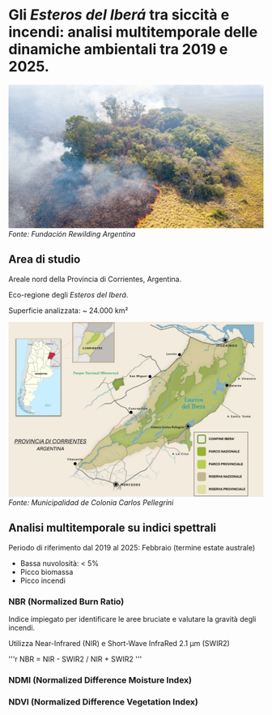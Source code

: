 # Gli *Esteros del Iberá* tra siccità e incendi: analisi multitemporale delle dinamiche ambientali tra 2019 e 2025.

![Parque Iberà 2022](img/incendio2022.jpg)
*Fonte: Fundación Rewilding Argentina*


## Area di studio

Areale nord della Provincia di Corrientes, Argentina.

Eco-regione degli *Esteros del Iberá*.

Superficie analizzata: ~ 24.000 km²

![Esteros del Iberá](img/PROVINCIA_DI_CORRIENTES.png)
*Fonte: Municipalidad de Colonia Carlos Pellegrini*


## Analisi multitemporale su indici spettrali

Periodo di riferimento dal 2019 al 2025: 
Febbraio (termine estate australe)
- Bassa nuvolosità: < 5%
- Picco biomassa
- Picco incendi


### NBR (Normalized Burn Ratio)
Indice impiegato per identificare le aree bruciate e valutare la gravità degli incendi.

Utilizza Near-Infrared (NIR) e Short-Wave InfraRed 2.1 µm (SWIR2)

'''r
NBR = NIR - SWIR2 / NIR + SWIR2
'''

### NDMI (Normalized Difference Moisture Index)

### NDVI (Normalized Difference Vegetation Index)
